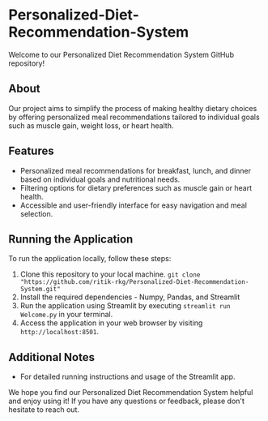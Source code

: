 # Personalized-Diet-Recommendation-System

Welcome to our Personalized Diet Recommendation System GitHub repository!

## About
Our project aims to simplify the process of making healthy dietary choices by offering personalized meal recommendations tailored to individual goals such as muscle gain, weight loss, or heart health. 

## Features
- Personalized meal recommendations for breakfast, lunch, and dinner based on individual goals and nutritional needs.
- Filtering options for dietary preferences such as muscle gain or heart health.
- Accessible and user-friendly interface for easy navigation and meal selection.

## Running the Application
To run the application locally, follow these steps:
1. Clone this repository to your local machine. `git clone "https://github.com/ritik-rkg/Personalized-Diet-Recommendation-System.git"`
2. Install the required dependencies  - Numpy, Pandas, and Streamlit
3. Run the application using Streamlit by executing `streamlit run Welcome.py` in your terminal.
4. Access the application in your web browser by visiting `http://localhost:8501`.

## Additional Notes
- For detailed running instructions and usage of the Streamlit app.

We hope you find our Personalized Diet Recommendation System helpful and enjoy using it! If you have any questions or feedback, please don't hesitate to reach out.
